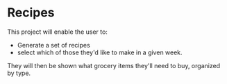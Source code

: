 # Recipes

This project will enable the user to:

 - Generate a set of recipes
 - select which of those they'd like to make in a given week.
 
 They will then be shown what grocery items they'll need to buy, organized by type.

